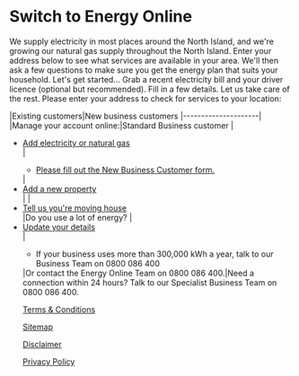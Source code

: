 
# Switch to Energy Online
We supply electricity in most places around the North Island, and we're growing our natural gas supply throughout the North Island. Enter your address below to see what services are available in your area. We'll then ask a few questions to make sure you get the energy plan that suits your household.
Let's get started...
Grab a recent electricity bill and your driver licence (optional but recommended). Fill in a few details. Let us take care of the rest.
Please enter your address to check for services to your location:


|Existing customers|New business customers
|---------------------|
|Manage your account online:|Standard Business customer
|<ul><li>[Add electricity or natural gas](https://join-us.energyonline.co.nz/web/eol/existing)</li>|<ul><li>[Please fill out the New Business Customer form.](http://www.energyonline.co.nz/business)</li></ul>
|<li>[Add a new property](https://join-us.energyonline.co.nz/web/eol/existing)</li>|
|<li>[Tell us you're moving house](https://join-us.energyonline.co.nz/web/eol/move)</li>|Do you use a lot of energy?
|<li>[Update your details](http://www.energyonline.co.nz/home/about_my_account)</li>|<ul><li>If your business uses more than 300,000 kWh a year, talk to our Business Team on 0800 086 400</li></ul>
|Or contact the Energy Online Team on 0800 086 400.|Need a connection within 24 hours? Talk to our Specialist Business Team on 0800 086 400.














[Terms & Conditions](http://www.energyonline.co.nz/terms)

[Sitemap](http://www.energyonline.co.nz/home/site_map)

[Disclaimer](http://www.energyonline.co.nz/home/site_map/disclaimer)

[Privacy Policy](http://www.energyonline.co.nz/home/site_map/privacy_policy)
